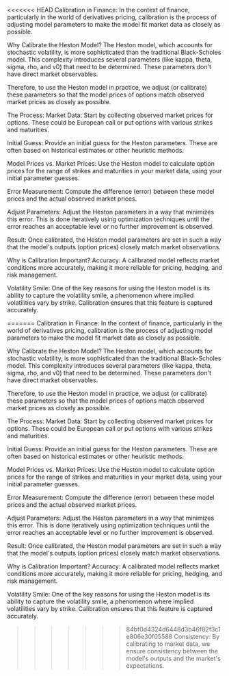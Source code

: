 <<<<<<< HEAD
Calibration in Finance:
In the context of finance, particularly in the world of derivatives pricing, calibration is the process of adjusting model parameters to make the model fit market data as closely as possible.

Why Calibrate the Heston Model?
The Heston model, which accounts for stochastic volatility, is more sophisticated than the traditional Black-Scholes model. This complexity introduces several parameters (like kappa, theta, sigma, rho, and v0) that need to be determined. These parameters don't have direct market observables.

Therefore, to use the Heston model in practice, we adjust (or calibrate) these parameters so that the model prices of options match observed market prices as closely as possible.

The Process:
Market Data: Start by collecting observed market prices for options. These could be European call or put options with various strikes and maturities.

Initial Guess: Provide an initial guess for the Heston parameters. These are often based on historical estimates or other heuristic methods.

Model Prices vs. Market Prices: Use the Heston model to calculate option prices for the range of strikes and maturities in your market data, using your initial parameter guesses.

Error Measurement: Compute the difference (error) between these model prices and the actual observed market prices.

Adjust Parameters: Adjust the Heston parameters in a way that minimizes this error. This is done iteratively using optimization techniques until the error reaches an acceptable level or no further improvement is observed.

Result: Once calibrated, the Heston model parameters are set in such a way that the model's outputs (option prices) closely match market observations.

Why is Calibration Important?
Accuracy: A calibrated model reflects market conditions more accurately, making it more reliable for pricing, hedging, and risk management.

Volatility Smile: One of the key reasons for using the Heston model is its ability to capture the volatility smile, a phenomenon where implied volatilities vary by strike. Calibration ensures that this feature is captured accurately.

=======
Calibration in Finance:
In the context of finance, particularly in the world of derivatives pricing, calibration is the process of adjusting model parameters to make the model fit market data as closely as possible.

Why Calibrate the Heston Model?
The Heston model, which accounts for stochastic volatility, is more sophisticated than the traditional Black-Scholes model. This complexity introduces several parameters (like kappa, theta, sigma, rho, and v0) that need to be determined. These parameters don't have direct market observables.

Therefore, to use the Heston model in practice, we adjust (or calibrate) these parameters so that the model prices of options match observed market prices as closely as possible.

The Process:
Market Data: Start by collecting observed market prices for options. These could be European call or put options with various strikes and maturities.

Initial Guess: Provide an initial guess for the Heston parameters. These are often based on historical estimates or other heuristic methods.

Model Prices vs. Market Prices: Use the Heston model to calculate option prices for the range of strikes and maturities in your market data, using your initial parameter guesses.

Error Measurement: Compute the difference (error) between these model prices and the actual observed market prices.

Adjust Parameters: Adjust the Heston parameters in a way that minimizes this error. This is done iteratively using optimization techniques until the error reaches an acceptable level or no further improvement is observed.

Result: Once calibrated, the Heston model parameters are set in such a way that the model's outputs (option prices) closely match market observations.

Why is Calibration Important?
Accuracy: A calibrated model reflects market conditions more accurately, making it more reliable for pricing, hedging, and risk management.

Volatility Smile: One of the key reasons for using the Heston model is its ability to capture the volatility smile, a phenomenon where implied volatilities vary by strike. Calibration ensures that this feature is captured accurately.

>>>>>>> 84bf0d4324d6448d3b46f82f3c1e806e30f05588
Consistency: By calibrating to market data, we ensure consistency between the model's outputs and the market's expectations.